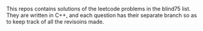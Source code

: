 This repos contains solutions of the leetcode problems in the blind75 list. 
They are written in C++, and each question has their separate branch so as to keep track of all the revisoins made.
